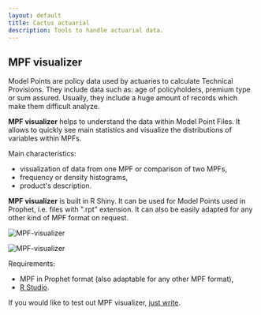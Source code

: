 ```yaml
---
layout: default
title: Cactus actuarial
description: Tools to handle actuarial data.
---
```


## MPF visualizer

Model Points are policy data used by actuaries to calculate Technical Provisions. They include data such as: age of policyholders, premium type or sum assured. Usually, they include a huge amount of records which make them difficult analyze.

**MPF visualizer** helps to understand the data within Model Point Files. It allows to quickly see main statistics and visualize the distributions of variables within MPFs.

Main characteristics:
* visualization of data from one MPF or comparison of two MPFs,
* frequency or density histograms,
* product's description.

**MPF visualizer** is built in R Shiny. It can be used for Model Points used in Prophet, i.e. files with ".rpt" extension. It can also be easily adapted for any other kind of MPF format on request.

![MPF-visualizer](../img/screen-1.png)

![MPF-visualizer](../img/screen-2.png)

Requirements:
* MPF in Prophet format (also adaptable for any other MPF format),
* [R Studio](https://www.rstudio.com/).

If you would like to test out MPF visualizer, [just write](./contact.html).